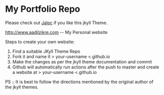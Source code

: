# My Portfolio Repo

Please check out [Jalpc](https://jarrekk.github.io/Jalpc/) if you like this jkyll Theme.

<http://www.aadilzikre.com>  -- My Personal website

Steps to create your own website:
1. Find a suitable JKyll Theme Repo
2. Fork it and name it > your-username <.github.io
3. Make the changes as per the jkyll theme documentation and commit
4. Github will automatically run actions after the push to master and create a website at > your-username <.github.io

PS :: It is best to follow the directions mentioned by the original author of the jkyll themes.